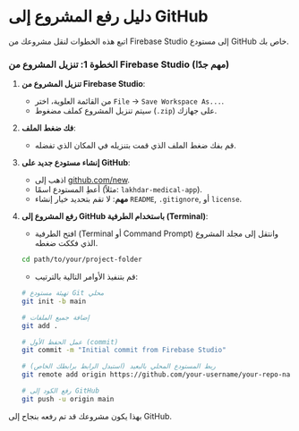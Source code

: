 # دليل رفع المشروع إلى GitHub

اتبع هذه الخطوات لنقل مشروعك من Firebase Studio إلى مستودع GitHub خاص بك.

### الخطوة 1: تنزيل المشروع من Firebase Studio (مهم جدًا)

1.  **تنزيل المشروع من Firebase Studio**:
    - من القائمة العلوية، اختر `File` -> `Save Workspace As...`.
    - سيتم تنزيل المشروع كملف مضغوط (`.zip`) على جهازك.

2.  **فك ضغط الملف**:
    - قم بفك ضغط الملف الذي قمت بتنزيله في المكان الذي تفضله.

3.  **إنشاء مستودع جديد على GitHub**:
    - اذهب إلى [github.com/new](https://github.com/new).
    - أعطِ المستودع اسمًا (مثلاً: `lakhdar-medical-app`).
    - **مهم**: لا تقم بتحديد خيار إنشاء `README`, `.gitignore`, أو `license`.

4.  **رفع المشروع إلى GitHub باستخدام الطرفية (Terminal)**:
    - افتح الطرفية (Terminal أو Command Prompt) وانتقل إلى مجلد المشروع الذي فككت ضغطه.
    ```bash
    cd path/to/your/project-folder
    ```
    - قم بتنفيذ الأوامر التالية بالترتيب:
    ```bash
    # تهيئة مستودع Git محلي
    git init -b main

    # إضافة جميع الملفات
    git add .

    # عمل الحفظ الأول (commit)
    git commit -m "Initial commit from Firebase Studio"

    # ربط المستودع المحلي بالبعيد (استبدل الرابط برابطك الخاص)
    git remote add origin https://github.com/your-username/your-repo-name.git

    # رفع الكود إلى GitHub
    git push -u origin main
    ```

بهذا يكون مشروعك قد تم رفعه بنجاح إلى GitHub.